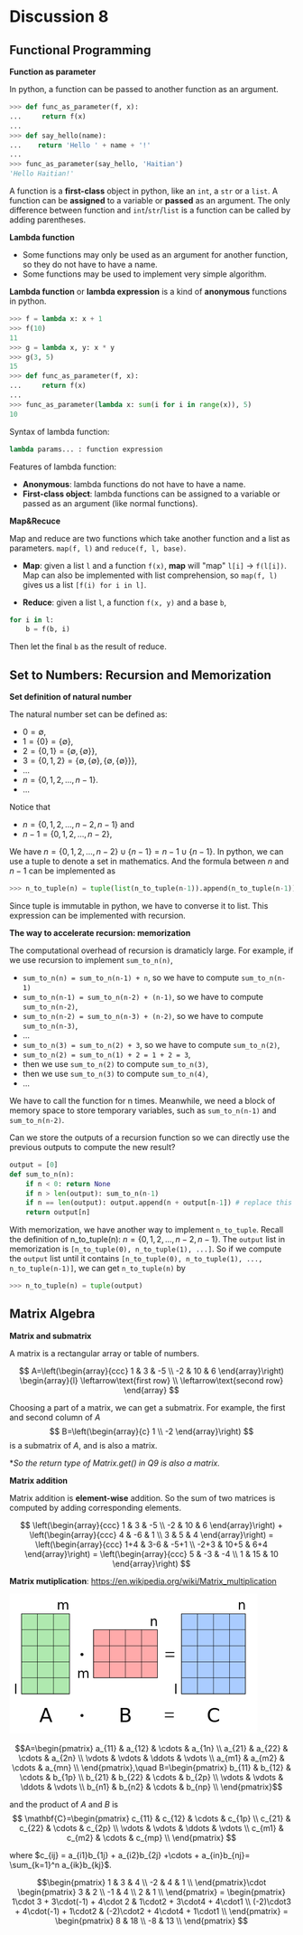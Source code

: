 # Discussion 8

## Functional Programming
**Function as parameter**

In python, a function can be passed to another function as an argument.

```python
>>> def func_as_parameter(f, x):
...     return f(x)
...
>>> def say_hello(name):
...    return 'Hello ' + name + '!'
...
>>> func_as_parameter(say_hello, 'Haitian')
'Hello Haitian!'
```

A function is a **first-class** object in python, like an `int`, a `str` or a `list`. A function can be **assigned** to a variable or **passed** as an argument. The only difference between function and `int`/`str`/`list` is a function can be called by adding parentheses.

**Lambda function**

- Some functions may only be used as an argument for another function, so they do not have to have a name. 
- Some functions may be used to implement very simple algorithm.

**Lambda function** or **lambda expression** is a kind of **anonymous** functions in python.

```python
>>> f = lambda x: x + 1
>>> f(10)
11
>>> g = lambda x, y: x * y
>>> g(3, 5)
15
>>> def func_as_parameter(f, x):
...     return f(x)
...
>>> func_as_parameter(lambda x: sum(i for i in range(x)), 5)
10
```

Syntax of lambda function:
```python
lambda params... : function expression
```

Features of lambda function:
- **Anonymous**: lambda functions do not have to have a name.
- **First-class object**: lambda functions can be assigned to a variable or passed as an argument (like normal functions).

**Map&Recuce**

Map and reduce are two functions which take another function and a list as parameters. `map(f, l)` and `reduce(f, l, base)`.

- **Map**: given a list `l` and a function `f(x)`, **map** will "map" `l[i]` $\rightarrow$ `f(l[i])`. Map can also be implemented with list comprehension, so `map(f, l)` gives us a list `[f(i) for i in l]`.

- **Reduce**: given a list `l`, a function `f(x, y)` and a base `b`, 
```python
for i in l:
    b = f(b, i)
```
Then let the final `b` as the result of reduce.

## Set to Numbers: Recursion and Memorization
**Set definition of natural number**

The natural number set can be defined as:
- $0=\emptyset$, 
- $1=\{0\}=\{\emptyset\}$,
- $2=\{0, 1\}=\{\emptyset, \{\emptyset\}\}$,
- $3=\{0, 1, 2\}=\{\emptyset, \{\emptyset\}, \{\emptyset, \{\emptyset\}\}\}$, 
- ...
- $n=\{0, 1, 2, ..., n-1\}$.
- ...

Notice that 
- $n=\{0, 1, 2, ..., n-2, n-1\}$ and 
- $n-1=\{0, 1, 2, ..., n-2\}$,

We have $n=\{0, 1, 2, ..., n-2\}\cup\{n-1\}=n-1\cup\{n-1\}$. In python, we can use a tuple to denote a set in mathematics. And the formula between $n$ and $n-1$ can be implemented as
```python
>>> n_to_tuple(n) = tuple(list(n_to_tuple(n-1)).append(n_to_tuple(n-1)))
```
Since tuple is immutable in python, we have to converse it to list. This expression can be implemented with recursion.

**The way to accelerate recursion: memorization**

The computational overhead of recursion is dramaticly large. For example, if we use recursion to implement `sum_to_n(n)`, 
- `sum_to_n(n) = sum_to_n(n-1) + n`, so we have to compute `sum_to_n(n-1)`
- `sum_to_n(n-1) = sum_to_n(n-2) + (n-1)`, so we have to compute `sum_to_n(n-2)`, 
- `sum_to_n(n-2) = sum_to_n(n-3) + (n-2)`, so we have to compute `sum_to_n(n-3)`, 
- ...
- `sum_to_n(3) = sum_to_n(2) + 3`, so we have to compute `sum_to_n(2)`,
- `sum_to_n(2) = sum_to_n(1) + 2 = 1 + 2 = 3`, 
- then we use `sum_to_n(2)` to compute `sum_to_n(3)`,
- then we use `sum_to_n(3)` to compute `sum_to_n(4)`,
- ...

We have to call the function for n times. Meanwhile, we need a block of memory space to store temporary variables, such as `sum_to_n(n-1)` and `sum_to_n(n-2)`.

Can we store the outputs of a recursion function so we can directly use the previous outputs to compute the new result?

```python
output = [0]
def sum_to_n(n):
    if n < 0: return None
    if n > len(output): sum_to_n(n-1)
    if n == len(output): output.append(n + output[n-1]) # replace this line with any other recursion
    return output[n]
```

With memorization, we have another way to implement `n_to_tuple`. Recall the definition of n_to_tuple(n): $n=\{0, 1, 2, ..., n-2, n-1\}$. The `output` list in memorization is `[n_to_tuple(0), n_to_tuple(1), ...]`. So if we compute the `output` list until it contains `[n_to_tuple(0), n_to_tuple(1), ..., n_to_tuple(n-1)]`, we can get `n_to_tuple(n)` by
```python
>>> n_to_tuple(n) = tuple(output)
``` 

## Matrix Algebra
**Matrix and submatrix**

A matrix is a rectangular array or table of numbers.

$$
A=\left(\begin{array}{ccc}
1 & 3 & -5 \\
-2 & 10 & 6
\end{array}\right)
\begin{array}{l}
 \leftarrow\text{first row} \\
 \leftarrow\text{second row}
\end{array}
$$

Choosing a part of a matrix, we can get a submatrix. For example, the first and second column of $A$
$$
B=\left(\begin{array}{c}
1 \\
-2
\end{array}\right)
$$
is a submatrix of $A$, and is also a matrix.

**So the return type of Matrix.get() in Q9 is also a matrix.*

**Matrix addition**

Matrix addition is **element-wise** addition. So the sum of two matrices is computed by adding corresponding elements.

$$
\left(\begin{array}{ccc}
1 & 3 & -5 \\
-2 & 10 & 6
\end{array}\right) + \left(\begin{array}{ccc}
4 & -6 & 1 \\
3 & 5 & 4
\end{array}\right) = \left(\begin{array}{ccc}
1+4 & 3-6 & -5+1 \\
-2+3 & 10+5 & 6+4
\end{array}\right) = \left(\begin{array}{ccc}
5 & -3 & -4 \\
1 & 15 & 10
\end{array}\right)
$$

**Matrix mutiplication**: https://en.wikipedia.org/wiki/Matrix_multiplication

![](matrix_mul.png)

$$A=\begin{pmatrix}
 a_{11} & a_{12} & \cdots & a_{1n} \\
 a_{21} & a_{22} & \cdots & a_{2n} \\
\vdots & \vdots & \ddots & \vdots \\
 a_{m1} & a_{m2} & \cdots & a_{mn} \\
\end{pmatrix},\quad B=\begin{pmatrix}
 b_{11} & b_{12} & \cdots & b_{1p} \\
 b_{21} & b_{22} & \cdots & b_{2p} \\
\vdots & \vdots & \ddots & \vdots \\
 b_{n1} & b_{n2} & \cdots & b_{np} \\
\end{pmatrix}$$

and the product of $A$ and $B$ is 
$$
\mathbf{C}=\begin{pmatrix}
 c_{11} & c_{12} & \cdots & c_{1p} \\
 c_{21} & c_{22} & \cdots & c_{2p} \\
\vdots & \vdots & \ddots & \vdots \\
 c_{m1} & c_{m2} & \cdots & c_{mp} \\
\end{pmatrix}
$$

where $c_{ij} = a_{i1}b_{1j} + a_{i2}b_{2j} +\cdots + a_{in}b_{nj}= \sum_{k=1}^n a_{ik}b_{kj}$.

$$\begin{pmatrix}
 1 & 3 & 4 \\
 -2 & 4 & 1 \\
\end{pmatrix}\cdot \begin{pmatrix}
 3 & 2 \\
 -1 & 4 \\
 2 & 1 \\
\end{pmatrix} = \begin{pmatrix}
1\cdot 3 + 3\cdot(-1) + 4\cdot 2 & 1\cdot2 + 3\cdot4 + 4\cdot1 \\
(-2)\cdot3 + 4\cdot(-1) + 1\cdot2 & (-2)\cdot2 + 4\cdot4 + 1\cdot1 \\
\end{pmatrix} = \begin{pmatrix}
    8 & 18 \\
    -8 & 13 \\
\end{pmatrix}
$$